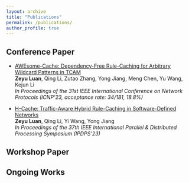 ```yaml
---
layout: archive
title: "Publications"
permalink: /publications/
author_profile: true
---
```




## Conference Paper
* [AWEsome-Cache: Dependency-Free Rule-Caching for Arbitrary Wildcard Patterns in TCAM](https://ieeexplore.ieee.org/document/10355586) \
  <strong>Zeyu Luan</strong>, Qing Li, Zutao Zhang, Yong Jiang, Meng Chen, Yu Wang, Kejun Li \
  _In Proceedings of the 31st IEEE International Conference on Network Protocols (ICNP'23, acceptance rate: 34/181, 18.8%)_

* [H-Cache: Traffic-Aware Hybrid Rule-Caching in Software-Defined Networks](https://ieeexplore.ieee.org/document/10177484) \
  <strong>Zeyu Luan</strong>, Qing Li, Yi Wang, Yong Jiang \
   _In Proceedings of the 37th IEEE International Parallel & Distributed Processing Symposium (IPDPS'23)_



  
## Workshop Paper

## Ongoing Works

